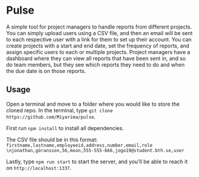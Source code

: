 # Pulse

A simple tool for project managers to handle reports from different projects. You can simply upload users using a CSV file, and then an email will be sent to each respective user with a link for them to set up their account.
You can create projects with a start and end date, set the frequency of reports, and assign specific users to each or multiple projects. Project managers have a dashboard where they can view all reports that have been sent in, and so do team members, but they see which reports they need to do and when the due date is on those reports.

## Usage

Open a terminal and move to a folder where you would like to store the cloned repo. In the terminal, type `git clone https://github.com/Miyarima/pulse`.

First run `npm install` to install all dependencies.

The CSV file should be in this format:
`firstname,lastname,employeeid,address,number,email,role \njonathan,göransson,56,moon,555-555-666,jogo19@student.bth.se,user`

Lastly, type `npm run start` to start the server, and you'll be able to reach it on `http://localhost:1337`.
